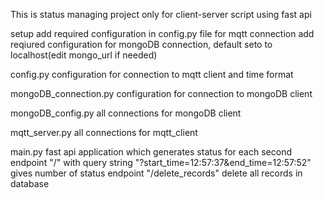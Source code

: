 This is status managing project only for  client-server script using fast api

setup
add required configuration in config.py file for mqtt connection
add reqiured configuration for mongoDB connection, default seto to localhost(edit mongo_url if needed)

config.py
configuration for connection to mqtt client and time format

mongoDB_connection.py
configuration for connection to mongoDB client

mongoDB_config.py
all connections for mongoDB client

mqtt_server.py
all connections for mqtt_client

main.py
fast api application which generates status for each second
endpoint "/" with query string "?start_time=12:57:37&end_time=12:57:52" gives number of status
endpoint "/delete_records" delete all records in database
